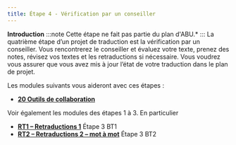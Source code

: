 ```yaml
---
title: Étape 4 - Vérification par un conseiller
---
```

**​Introduction**
:::note
Cette étape ne fait pas partie du plan d'ABU.*
:::
La quatrième étape d’un projet de traduction est la vérification par un conseiller. Vous rencontrerez le conseiller et évaluez votre texte, prenez des notes, révisez vos textes et les retraductions si nécessaire. Vous voudrez vous assurer que vous avez mis à jour l’état de votre traduction dans le plan de projet.

Les modules suivants vous aideront avec ces étapes :

-   [**20 Outils de collaboration**](20.Collaboration-tools.md)

Voir également les modules des étapes 1 à 3. En particulier
-   [**RT1 – Retraductions 1**](../04-Stage-3/16.BT1.md)  Étape 3 BT1
-   [**RT2 – Retraductions 2 – mot à mot**](../04-Stage-3/17.BT2.md)  Étape 3 BT2
